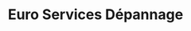---
title: "Euro Services Dépannage"
url: /roquebrune-sur-argens/euro-services-depannage/
shop: Autowerkstatt
---